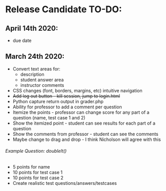 # Release Candidate TO-DO:

## April 14th 2020:
* due date

## March 24th 2020:
* Convert text areas for:
  * description
  * student answer area
  * instructor comments
* CSS changes (font, borders, margins, etc) intuitive navigation
* ~~Add log out button - kill session, jump to login.html~~
* Python capture return output in grader.php
* Ability for professor to add a comment per question
* Itemize the points - professor can change score for any part of a question (name, test case 1 and 2)
* Show the itemized point - student can see results for each part of a question
* Show the comments from professor - student can see the comments
* Maybe change to drag and drop - I think Nicholson will agree with this


###### Example Question: doubleIt()
* 5 points for name
* 10 points for test case 1
* 10 points for test case 2
* Create realistic test questions/answers/testcases

